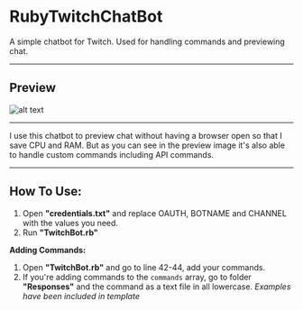 # RubyTwitchChatBot
A simple chatbot for Twitch. Used for handling commands and previewing chat.

----

## Preview
![alt text](https://i.imgur.com/VrAybD8.png "Preview of the chat bot")

----

I use this chatbot to preview chat without having a browser open so that I save CPU and RAM.
But as you can see in the preview image it's also able to handle custom commands including API commands.

----

## How To Use:
1. Open **"credentials.txt"** and replace OAUTH, BOTNAME and CHANNEL with the values you need.
2. Run **"TwitchBot.rb"**


**Adding Commands:**
1. Open **"TwitchBot.rb"** and go to line 42-44, add your commands.
2. If you're adding commands to the `commands` array, go to folder **"Responses"** and the command as a text file in all lowercase. _Examples have been included in template_ 
